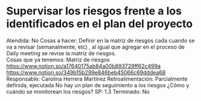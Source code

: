 # Supervisar los riesgos frente a los identificados en el plan del proyecto

Atendida: No
Cosas a hacer: Definir en la matriz de riesgos cada cuando se va a revisar (semanalmente, etc) , al igual que agregar en el proceso de Daily meeting se revise la matriz de riesgos.                       
Cosas que ya tenemos: Matriz de riesgos
https://www.notion.so/a17640175ab84a00b893729ff62c499a
https://www.notion.so/349b15b299e846beb45066c69dddea68
Responsable: Carolina Herrera Martínez
Retroalimentación: Parcialmente definida, ejecutada
No hay un plan de seguimiento a los riesgos
¿Cómo y cuándo se monitorean los riesgos?
SP: 1.3
Terminado: No